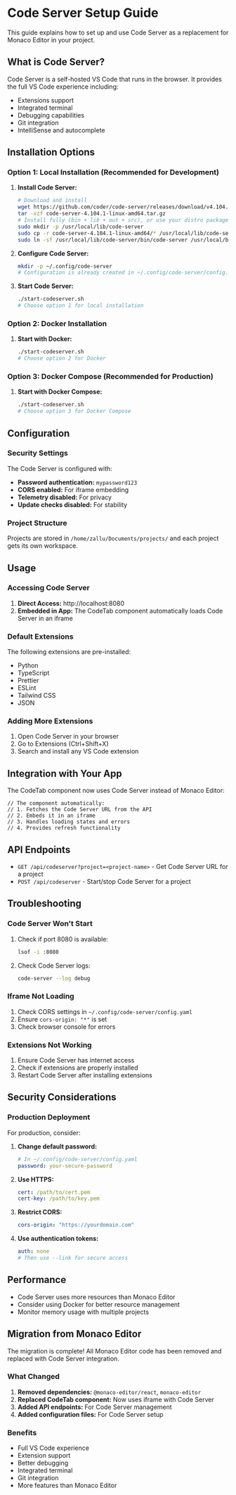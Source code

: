 # Code Server Setup Guide

This guide explains how to set up and use Code Server as a replacement for Monaco Editor in your project.

## What is Code Server?

Code Server is a self-hosted VS Code that runs in the browser. It provides the full VS Code experience including:
- Extensions support
- Integrated terminal
- Debugging capabilities
- Git integration
- IntelliSense and autocomplete

## Installation Options

### Option 1: Local Installation (Recommended for Development)

1. **Install Code Server:**
   ```bash
   # Download and install
   wget https://github.com/coder/code-server/releases/download/v4.104.1/code-server-4.104.1-linux-amd64.tar.gz
   tar -xzf code-server-4.104.1-linux-amd64.tar.gz
   # Install fully (bin + lib + out + src), or use your distro package
   sudo mkdir -p /usr/local/lib/code-server
   sudo cp -r code-server-4.104.1-linux-amd64/* /usr/local/lib/code-server/
   sudo ln -sf /usr/local/lib/code-server/bin/code-server /usr/local/bin/code-server
   ```

2. **Configure Code Server:**
   ```bash
   mkdir -p ~/.config/code-server
   # Configuration is already created in ~/.config/code-server/config.yaml
   ```

3. **Start Code Server:**
   ```bash
   ./start-codeserver.sh
   # Choose option 1 for local installation
   ```

### Option 2: Docker Installation

1. **Start with Docker:**
   ```bash
   ./start-codeserver.sh
   # Choose option 2 for Docker
   ```

### Option 3: Docker Compose (Recommended for Production)

1. **Start with Docker Compose:**
   ```bash
   ./start-codeserver.sh
   # Choose option 3 for Docker Compose
   ```

## Configuration

### Security Settings

The Code Server is configured with:
- **Password authentication:** `mypassword123`
- **CORS enabled:** For iframe embedding
- **Telemetry disabled:** For privacy
- **Update checks disabled:** For stability

### Project Structure

Projects are stored in `/home/zallu/Documents/projects/` and each project gets its own workspace.

## Usage

### Accessing Code Server

1. **Direct Access:** http://localhost:8080
2. **Embedded in App:** The CodeTab component automatically loads Code Server in an iframe

### Default Extensions

The following extensions are pre-installed:
- Python
- TypeScript
- Prettier
- ESLint
- Tailwind CSS
- JSON

### Adding More Extensions

1. Open Code Server in your browser
2. Go to Extensions (Ctrl+Shift+X)
3. Search and install any VS Code extension

## Integration with Your App

The CodeTab component now uses Code Server instead of Monaco Editor:

```tsx
// The component automatically:
// 1. Fetches the Code Server URL from the API
// 2. Embeds it in an iframe
// 3. Handles loading states and errors
// 4. Provides refresh functionality
```

## API Endpoints

- `GET /api/codeserver?project=<project-name>` - Get Code Server URL for a project
- `POST /api/codeserver` - Start/stop Code Server for a project

## Troubleshooting

### Code Server Won't Start

1. Check if port 8080 is available:
   ```bash
   lsof -i :8080
   ```

2. Check Code Server logs:
   ```bash
   code-server --log debug
   ```

### Iframe Not Loading

1. Check CORS settings in `~/.config/code-server/config.yaml`
2. Ensure `cors-origin: "*"` is set
3. Check browser console for errors

### Extensions Not Working

1. Ensure Code Server has internet access
2. Check if extensions are properly installed
3. Restart Code Server after installing extensions

## Security Considerations

### Production Deployment

For production, consider:

1. **Change default password:**
   ```yaml
   # In ~/.config/code-server/config.yaml
   password: your-secure-password
   ```

2. **Use HTTPS:**
   ```yaml
   cert: /path/to/cert.pem
   cert-key: /path/to/key.pem
   ```

3. **Restrict CORS:**
   ```yaml
   cors-origin: "https://yourdomain.com"
   ```

4. **Use authentication tokens:**
   ```yaml
   auth: none
   # Then use --link for secure access
   ```

## Performance

- Code Server uses more resources than Monaco Editor
- Consider using Docker for better resource management
- Monitor memory usage with multiple projects

## Migration from Monaco Editor

The migration is complete! All Monaco Editor code has been removed and replaced with Code Server integration.

### What Changed

1. **Removed dependencies:** `@monaco-editor/react`, `monaco-editor`
2. **Replaced CodeTab component:** Now uses iframe with Code Server
3. **Added API endpoints:** For Code Server management
4. **Added configuration files:** For Code Server setup

### Benefits

- Full VS Code experience
- Extension support
- Better debugging
- Integrated terminal
- Git integration
- More features than Monaco Editor
